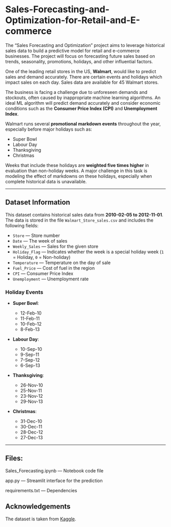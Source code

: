 # Sales-Forecasting-and-Optimization-for-Retail-and-E-commerce

The “Sales Forecasting and Optimization” project aims to leverage historical sales data to build a predictive model for retail and e-commerce businesses. The project will focus on forecasting future sales based on trends, seasonality, promotions, holidays, and other influential factors.

One of the leading retail stores in the US, **Walmart**, would like to predict sales and demand accurately. There are certain events and holidays which impact sales on each day. Sales data are available for 45 Walmart stores.

The business is facing a challenge due to unforeseen demands and stockouts, often caused by inappropriate machine learning algorithms. An ideal ML algorithm will predict demand accurately and consider economic conditions such as the **Consumer Price Index (CPI)** and **Unemployment Index**.

Walmart runs several **promotional markdown events** throughout the year, especially before major holidays such as:

- Super Bowl  
- Labour Day  
- Thanksgiving  
- Christmas  

Weeks that include these holidays are **weighted five times higher** in evaluation than non-holiday weeks. A major challenge in this task is modeling the effect of markdowns on these holidays, especially when complete historical data is unavailable.

---

## Dataset Information

This dataset contains historical sales data from **2010-02-05 to 2012-11-01**. The data is stored in the file `Walmart_Store_sales.csv` and includes the following fields:

- `Store` — Store number  
- `Date` — The week of sales  
- `Weekly_Sales` — Sales for the given store  
- `Holiday_Flag` — Indicates whether the week is a special holiday week (`1` = Holiday, `0` = Non-holiday)  
- `Temperature` — Temperature on the day of sale  
- `Fuel_Price` — Cost of fuel in the region  
- `CPI` — Consumer Price Index  
- `Unemployment` — Unemployment rate  

### Holiday Events

- **Super Bowl**:  
  - 12-Feb-10  
  - 11-Feb-11  
  - 10-Feb-12  
  - 8-Feb-13

- **Labour Day**:  
  - 10-Sep-10  
  - 9-Sep-11  
  - 7-Sep-12  
  - 6-Sep-13

- **Thanksgiving**:  
  - 26-Nov-10  
  - 25-Nov-11  
  - 23-Nov-12  
  - 29-Nov-13

- **Christmas**:  
  - 31-Dec-10  
  - 30-Dec-11  
  - 28-Dec-12  
  - 27-Dec-13

---
## Files:

Sales_Forecasting.ipynb — Notebook code file

app.py — Streamlit interface for the prediction

requirements.txt — Dependencies

## Acknowledgements

The dataset is taken from [Kaggle](https://www.kaggle.com/).
